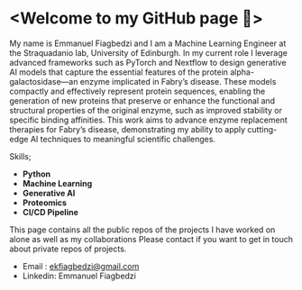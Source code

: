 # <Welcome to  my GitHub page 👋>

My name is Emmanuel Fiagbedzi and I am a Machine Learning Engineer at the Straquadanio lab, University of Edinburgh. In my current role I leverage advanced frameworks such as PyTorch and Nextflow to design generative AI models that capture the essential features of the protein alpha-galactosidase—an enzyme implicated in Fabry’s disease. These models compactly and effectively represent protein sequences, enabling the generation of new proteins that preserve or enhance the functional and structural properties of the original enzyme, such as improved stability or specific binding affinities. This work aims to advance enzyme replacement therapies for Fabry’s disease, demonstrating my ability to apply cutting-edge AI techniques to meaningful scientific challenges.


Skills;
* **Python**
* **Machine Learning**
* **Generative AI**
* **Proteomics**
* **CI/CD Pipeline**

This page contains all the public repos of the projects I have worked on alone as well as my collaborations
Please contact if you want to get in touch about private repos of projects.

* Email : ekfiagbedzi@gmail.com
* Linkedin: Emmanuel Fiagbedzi
